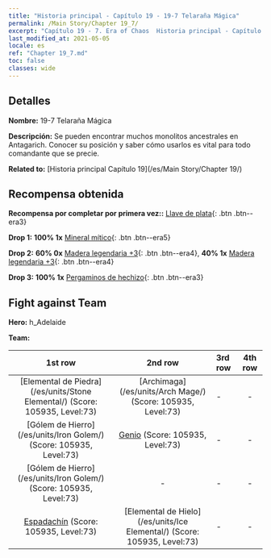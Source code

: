 ```yaml
---
title: "Historia principal - Capítulo 19 - 19-7 Telaraña Mágica"
permalink: /Main Story/Chapter 19_7/
excerpt: "Capítulo 19 - 7. Era of Chaos  Historia principal - Capítulo 19_7. 19-7 Telaraña Mágica"
last_modified_at: 2021-05-05
locale: es
ref: "Chapter 19_7.md"
toc: false
classes: wide
---
```


## Detalles

 **Nombre:** 19-7 Telaraña Mágica

 **Descripción:** Se pueden encontrar muchos monolitos ancestrales en Antagarich. Conocer su posición y saber cómo usarlos es vital para todo comandante que se precie.

 **Related to:** [Historia principal Capítulo 19](/es/Main Story/Chapter 19/)

## Recompensa obtenida

 **Recompensa por completar por primera vez::** [Llave de plata](/ItemsES/con_693/){: .btn .btn--era3}

 **Drop 1:** **100% 1x** [Mineral mítico](/ItemsES/mat_61/){: .btn .btn--era5}

 **Drop 2:** **60% 0x** [Madera legendaria +3](/ItemsES/mat_55/){: .btn .btn--era4}, **40% 1x** [Madera legendaria +3](/ItemsES/mat_55/){: .btn .btn--era4}

 **Drop 3:** **100% 1x** [Pergaminos de hechizo](/ItemsES/con_694/){: .btn .btn--era3}


## Fight against Team
 **Hero:** h_Adelaide

 **Team:**


  | 1st row | 2nd row | 3rd row | 4th row |
  |:----:|:----:|:----|:----:|
  | [Elemental de Piedra](/es/units/Stone Elemental/) (Score: 105935, Level:73)  | [Archimaga](/es/units/Arch Mage/) (Score: 105935, Level:73)  | - | - |
  | [Gólem de Hierro](/es/units/Iron Golem/) (Score: 105935, Level:73)  | [Genio](/es/units/Genie/) (Score: 105935, Level:73)  | - | - |
  | [Gólem de Hierro](/es/units/Iron Golem/) (Score: 105935, Level:73)  | - | - | - |
  | [Espadachín](/es/units/Swordsman/) (Score: 105935, Level:73)  | [Elemental de Hielo](/es/units/Ice Elemental/) (Score: 105935, Level:73)  | - | - |


